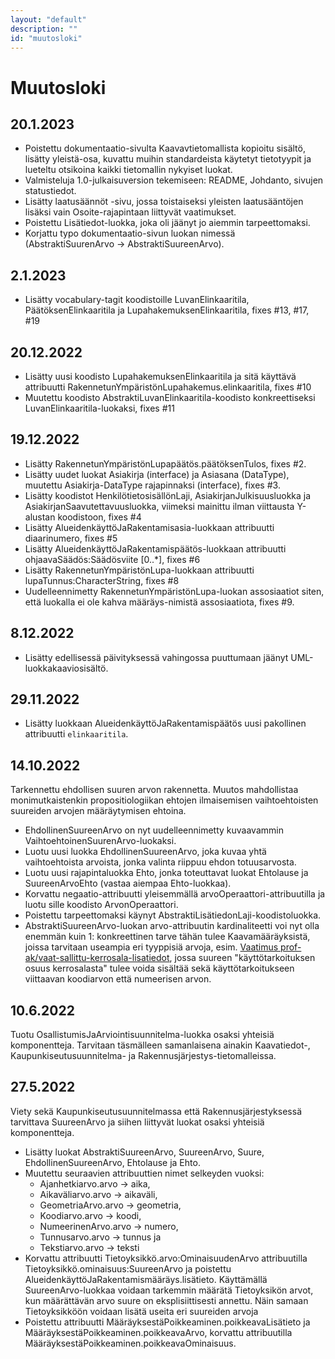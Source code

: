 ```yaml
---
layout: "default"
description: ""
id: "muutosloki"
---
```

# Muutosloki

## 20.1.2023

* Poistettu dokumentaatio-sivulta Kaavavtietomallista kopioitu sisältö, lisätty yleistä-osa, kuvattu muihin standardeista käytetyt tietotyypit ja lueteltu otsikoina kaikki tietomallin nykyiset luokat.
* Valmisteluja 1.0-julkaisuversion tekemiseen: README, Johdanto, sivujen statustiedot.
* Lisätty laatusäännöt -sivu, jossa toistaiseksi yleisten laatusääntöjen lisäksi vain Osoite-rajapintaan liittyvät vaatimukset.
* Poistettu Lisätiedot-luokka, joka oli jäänyt jo aiemmin tarpeettomaksi.
* Korjattu typo dokumentaatio-sivun luokan nimessä (AbstraktiSuurenArvo -> AbstraktiSuureenArvo). 

## 2.1.2023

* Lisätty vocabulary-tagit koodistoille LuvanElinkaaritila, PäätöksenElinkaaritila ja LupahakemuksenElinkaaritila, fixes #13, #17, #19 

## 20.12.2022

* Lisätty uusi koodisto LupahakemuksenElinkaaritila ja sitä käyttävä attribuutti RakennetunYmpäristönLupahakemus.elinkaaritila, fixes #10
* Muutettu koodisto AbstraktiLuvanElinkaaritila-koodisto konkreettiseksi LuvanElinkaaritila-luokaksi, fixes #11

## 19.12.2022

* Lisätty RakennetunYmpäristönLupapäätös.päätöksenTulos, fixes #2.
* Lisätty uudet luokat Asiakirja (interface) ja Asiasana (DataType), muutettu Asiakirja-DataType rajapinnaksi (interface), fixes #3.
* Lisätty koodistot HenkilötietosisällönLaji, AsiakirjanJulkisuusluokka ja AsiakirjanSaavutettavuusluokka, viimeksi mainittu ilman viittausta Y-alustan koodistoon, fixes #4
* Lisätty AlueidenkäyttöJaRakentamisasia-luokkaan attribuutti diaarinumero, fixes #5
* Lisätty AlueidenkäyttöJaRakentamispäätös-luokkaan attribuutti ohjaavaSäädös:Säädösviite [0..*], fixes #6
* Lisätty RakennetunYmpäristönLupa-luokkaan attribuutti lupaTunnus:CharacterString, fixes #8
* Uudelleennimetty RakennetunYmpäristönLupa-luokan assosiaatiot siten, että luokalla ei ole kahva määräys-nimistä assosiaatiota, fixes #9.

## 8.12.2022

* Lisätty edellisessä päivityksessä vahingossa puuttumaan jäänyt UML-luokkakaaviosisältö.

## 29.11.2022

* Lisätty luokkaan AlueidenkäyttöJaRakentamispäätös uusi pakollinen attribuutti ```elinkaaritila```.

## 14.10.2022
Tarkennettu ehdollisen suuren arvon rakennetta. Muutos mahdollistaa monimutkaistenkin propositiologiikan ehtojen ilmaisemisen vaihtoehtoisten suureiden arvojen määräytymisen ehtoina.

* EhdollinenSuureenArvo on nyt uudelleennimetty kuvaavammin VaihtoehtoinenSuurenArvo-luokaksi.
* Luotu uusi luokka EhdollinenSuureenArvo, joka kuvaa yhtä vaihtoehtoista arvoista, jonka valinta riippuu ehdon totuusarvosta.
* Luotu uusi rajapintaluokka Ehto, jonka toteuttavat luokat Ehtolause ja SuureenArvoEhto (vastaa aiempaa Ehto-luokkaa).
* Korvattu negaatio-attribuutti yleisemmällä arvoOperaattori-attribuutilla ja luotu sille koodisto ArvonOperaattori.
* Poistettu tarpeettomaksi käynyt AbstraktiLisätiedonLaji-koodistoluokka.
* AbstraktiSuureenArvo-luokan arvo-attribuutin kardinaliteetti voi nyt olla enemmän kuin 1: konkreettinen tarve tähän tulee Kaavamääräyksistä, joissa tarvitaan useampia eri tyyppisiä arvoja, esim. [Vaatimus prof-ak/vaat-sallittu-kerrosala-lisatiedot](https://tietomallit.ymparisto.fi/kaavatiedot/soveltamisprofiili/asemakaava/v1.0/rakentamisen-maara-sijoittaminen/#prof-ak-vaat-sallittu-kerrosala-lisatiedot), jossa suureen "käyttötarkoituksen osuus kerrosalasta" tulee voida sisältää sekä käyttötarkoitukseen viittaavan koodiarvon että numeerisen arvon.

## 10.6.2022
Tuotu OsallistumisJaArviointisuunnitelma-luokka osaksi yhteisiä komponentteja. Tarvitaan täsmälleen samanlaisena ainakin Kaavatiedot-, Kaupunkiseutusuunnitelma- ja Rakennusjärjestys-tietomalleissa.

## 27.5.2022
Viety sekä Kaupunkiseutusuunnitelmassa että Rakennusjärjestyksessä tarvittava SuureenArvo ja siihen liittyvät luokat osaksi yhteisiä komponentteja.

* Lisätty luokat AbstraktiSuureenArvo, SuureenArvo, Suure, EhdollinenSuureenArvo, Ehtolause ja Ehto.
* Muutettu seuraavien attribuuttien nimet selkeyden vuoksi:
   * Ajanhetkiarvo.arvo -> aika,
   * Aikaväliarvo.arvo -> aikaväli,
   * GeometriaArvo.arvo -> geometria,
   * Koodiarvo.arvo -> koodi,
   * NumeerinenArvo.arvo -> numero,
   * Tunnusarvo.arvo -> tunnus ja
   * Tekstiarvo.arvo -> teksti
* Korvattu attribuutti Tietoyksikkö.arvo:OminaisuudenArvo attribuutilla Tietoyksikkö.ominaisuus:SuureenArvo ja poistettu AlueidenkäyttöJaRakentamismääräys.lisätieto. Käyttämällä SuureenArvo-luokkaa voidaan tarkemmin määrätä Tietoyksikön arvot, kun määrättävän arvo suure on eksplisiittisesti annettu. Näin samaan Tietoyksikköön voidaan lisätä useita eri suureiden arvoja
* Poistettu attribuutti MääräyksestäPoikkeaminen.poikkeavaLisätieto ja MääräyksestäPoikkeaminen.poikkeavaArvo, korvattu attribuutilla MääräyksestäPoikkeaminen.poikkeavaOminaisuus.